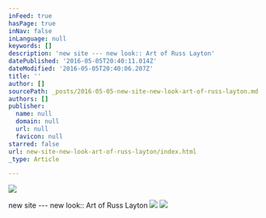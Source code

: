 ```yaml
---
inFeed: true
hasPage: true
inNav: false
inLanguage: null
keywords: []
description: 'new site --- new look:: Art of Russ Layton'
datePublished: '2016-05-05T20:40:11.014Z'
dateModified: '2016-05-05T20:40:06.207Z'
title: ''
author: []
sourcePath: _posts/2016-05-05-new-site-new-look-art-of-russ-layton.md
authors: []
publisher:
  name: null
  domain: null
  url: null
  favicon: null
starred: false
url: new-site-new-look-art-of-russ-layton/index.html
_type: Article

---
```

![](https://the-grid-user-content.s3-us-west-2.amazonaws.com/56f86384-9d94-4420-bea6-ff8befcae5ff.jpg)

new site --- new look:: Art of Russ Layton
![](https://the-grid-user-content.s3-us-west-2.amazonaws.com/73e269bf-bde1-40b2-bbe9-348e73944a50.jpg)
![](https://the-grid-user-content.s3-us-west-2.amazonaws.com/d676ead2-3ee1-4e5e-8336-11bf81160082.jpg)